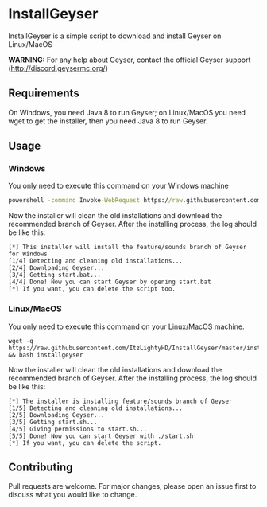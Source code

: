 # InstallGeyser
InstallGeyser is a simple script to download and install Geyser on Linux/MacOS

**WARNING:** For any help about Geyser, contact the official Geyser support (http://discord.geysermc.org/)

## Requirements
On Windows, you need Java 8 to run Geyser; on Linux/MacOS you need wget to get the installer, then you need Java 8 to run Geyser.

## Usage
### Windows
You only need to execute this command on your Windows machine
```bat
powershell -command Invoke-WebRequest https://raw.githubusercontent.com/ItzLightyHD/InstallGeyser/master/installgeyser.bat -OutFile installgeyser.bat && installgeyser.bat
```
Now the installer will clean the old installations and download the recommended branch of Geyser. After the installing process, the log should be like this:
```
[*] This installer will install the feature/sounds branch of Geyser for Windows
[1/4] Detecting and cleaning old installations...
[2/4] Downloading Geyser...
[3/4] Getting start.bat...
[4/4] Done! Now you can start Geyser by opening start.bat
[*] If you want, you can delete the script too.
```
### Linux/MacOS
You only need to execute this command on your Linux/MacOS machine.
```shell
wget -q https://raw.githubusercontent.com/ItzLightyHD/InstallGeyser/master/installgeyser && bash installgeyser
```
Now the installer will clean the old installations and download the recommended branch of Geyser. After the installing process, the log should be like this:
```
[*] The installer is installing feature/sounds branch of Geyser
[1/5] Detecting and cleaning old installations...
[2/5] Downloading Geyser...
[3/5] Getting start.sh...
[4/5] Giving permissions to start.sh...
[5/5] Done! Now you can start Geyser with ./start.sh
[*] If you want, you can delete the script.
```
## Contributing
Pull requests are welcome. For major changes, please open an issue first to discuss what you would like to change.
